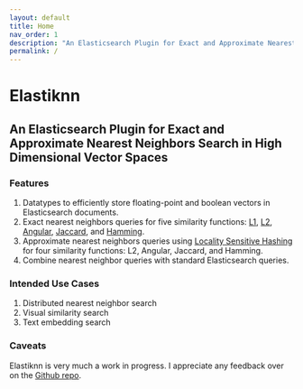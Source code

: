```yaml
---
layout: default
title: Home
nav_order: 1
description: "An Elasticsearch Plugin for Exact and Approximate Nearest Neighbors Search in High Dimensional Vector Spaces"
permalink: /
---
```


# Elastiknn

## An Elasticsearch Plugin for Exact and Approximate Nearest Neighbors Search in High Dimensional Vector Spaces

### Features

1. Datatypes to efficiently store floating-point and boolean vectors in Elasticsearch documents.
2. Exact nearest neighbors queries for five similarity functions: [L1](https://en.wikipedia.org/wiki/Taxicab_geometry), [L2](https://en.wikipedia.org/wiki/Euclidean_distance), [Angular](https://en.wikipedia.org/wiki/Cosine_similarity), [Jaccard](https://en.wikipedia.org/wiki/Jaccard_index), and [Hamming](https://en.wikipedia.org/wiki/Hamming_distance).
3. Approximate nearest neighbors queries using [Locality Sensitive Hashing](https://en.wikipedia.org/wiki/Locality-sensitive_hashing) for four similarity functions: L2, Angular, Jaccard, and Hamming.
4. Combine nearest neighbor queries with standard Elasticsearch queries.

### Intended Use Cases

1. Distributed nearest neighbor search
2. Visual similarity search
3. Text embedding search

### Caveats

Elastiknn is very much a work in progress. I appreciate any feedback over on the [Github repo](https://github.com/alexklibisz/elastiknn).